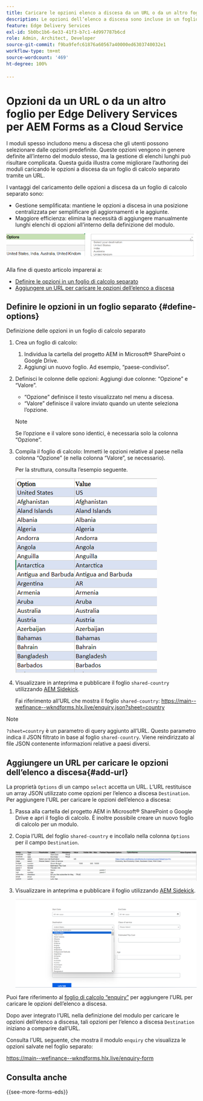 ```yaml
---
title: Caricare le opzioni elenco a discesa da un URL o da un altro foglio per Edge Delivery Services per AEM Forms as a Cloud Service
description: Le opzioni dell’elenco a discesa sono incluse in un foglio di calcolo distinto e quindi importate nel foglio di calcolo principale tramite l’URL fornito.
feature: Edge Delivery Services
exl-id: 5b0bc1b6-6e33-41f3-b7c1-4d997787b6cd
role: Admin, Architect, Developer
source-git-commit: f9ba9fefc61876a60567a40000ed6303740032e1
workflow-type: tm+mt
source-wordcount: '469'
ht-degree: 100%

---
```



# Opzioni da un URL o da un altro foglio per Edge Delivery Services per AEM Forms as a Cloud Service

I moduli spesso includono menu a discesa che gli utenti possono selezionare dalle opzioni predefinite. Queste opzioni vengono in genere definite all’interno del modulo stesso, ma la gestione di elenchi lunghi può risultare complicata. Questa guida illustra come migliorare l’authoring dei moduli caricando le opzioni a discesa da un foglio di calcolo separato tramite un URL.


I vantaggi del caricamento delle opzioni a discesa da un foglio di calcolo separato sono:

* Gestione semplificata: mantiene le opzioni a discesa in una posizione centralizzata per semplificare gli aggiornamenti e le aggiunte.
* Maggiore efficienza: elimina la necessità di aggiungere manualmente lunghi elenchi di opzioni all’interno della definizione del modulo.




![Opzioni a discesa](/help/forms/assets/drop-down-options.png)


Alla fine di questo articolo imparerai a:

* [Definire le opzioni in un foglio di calcolo separato](#define-options)
* [Aggiungere un URL per caricare le opzioni dell’elenco a discesa](#add-url)

## Definire le opzioni in un foglio separato {#define-options}

Definizione delle opzioni in un foglio di calcolo separato

1. Crea un foglio di calcolo:
   1. Individua la cartella del progetto AEM in Microsoft® SharePoint o Google Drive.
   1. Aggiungi un nuovo foglio. Ad esempio, “paese-condiviso”.
1. Definisci le colonne delle opzioni:
Aggiungi due colonne: “Opzione” e “Valore”.
   * “Opzione” definisce il testo visualizzato nel menu a discesa.
   * “Valore” definisce il valore inviato quando un utente seleziona l’opzione.

   >[!NOTE]
   >
   >Se l’opzione e il valore sono identici, è necessaria solo la colonna “Opzione”.

1. Compila il foglio di calcolo:
Immetti le opzioni relative al paese nella colonna “Opzione” (e nella colonna “Valore”, se necessario).

   Per la struttura, consulta l’esempio seguente.

   ![Elenco a discesa per paese](/help/forms/assets/drop-down-country-options.png)

1. Visualizzare in anteprima e pubblicare il foglio `shared-country` utilizzando [AEM Sidekick](https://www.aem.live/developer/tutorial#preview-and-publish-your-content).

   Fai riferimento all’URL che mostra il foglio `shared-country`:
https://main--wefinance--wkndforms.hlx.live/enquiry.json?sheet=country

>[!NOTE]
>
> `?sheet=country` è un parametro di query aggiunto all’URL. Questo parametro indica il JSON filtrato in base al foglio `shared-country`. Viene reindirizzato al file JSON contenente informazioni relative a paesi diversi.

## Aggiungere un URL per caricare le opzioni dell’elenco a discesa{#add-url}

La proprietà `Options` di un campo `select` accetta un URL. L’URL restituisce un array JSON utilizzato come opzioni per l’elenco a discesa `Destination`. Per aggiungere l’URL per caricare le opzioni dell’elenco a discesa:

1. Passa alla cartella del progetto AEM in Microsoft® SharePoint o Google Drive e apri il foglio di calcolo. È inoltre possibile creare un nuovo foglio di calcolo per un modulo.
1. Copia l’URL del foglio `shared-country` e incollalo nella colonna `Options` per il campo `Destination`.

   ![Foglio di calcolo “enquiry”](/help/forms/assets/drop-down-enquiry.png)

1. Visualizzare in anteprima e pubblicare il foglio utilizzando [AEM Sidekick](https://www.aem.live/developer/tutorial#preview-and-publish-your-content).


   ![Menu a discesa per paese](/help/forms/assets/load-dropdown-options-form.png)

Puoi fare riferimento al [foglio di calcolo “enquiry”](/help/forms/assets/enquiry-options.xlsx) per aggiungere l’URL per caricare le opzioni dell’elenco a discesa.

Dopo aver integrato l’URL nella definizione del modulo per caricare le opzioni dell’elenco a discesa, tali opzioni per l’elenco a discesa `Destination` iniziano a comparire dall’URL.

Consulta l’URL seguente, che mostra il modulo `enquiry` che visualizza le opzioni salvate nel foglio separato:

https://main--wefinance--wkndforms.hlx.live/enquiry-form

## Consulta anche

{{see-more-forms-eds}}



